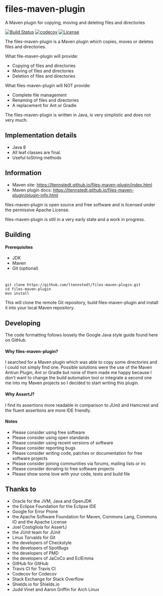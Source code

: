 # files-maven-plugin
A Maven plugin for copying, moving and deleting files and directories

[![Build Status](https://travis-ci.org/ltennstedt/files-maven-plugin.svg?branch=master)](https://travis-ci.org/ltennstedt/files-maven-plugin)
[![codecov](https://codecov.io/gh/ltennstedt/files-maven-plugin/branch/master/graph/badge.svg)](https://codecov.io/gh/ltennstedt/files-maven-plugin)
[![License](https://img.shields.io/badge/license-Apache%20License%202.0-blue.svg)](http://shields.io)

The files-maven-plugin is a Maven plugin which copies, moves or deletes files and directories.

What file-maven-plugin will provide:
* Copying of files and directories
* Moving of files and directories
* Deletion of files and directories

What files-maven-plugin will NOT provide:
* Complete file management
* Renaming of files and directories
* A replacement for Ant or Gradle

The files-maven-plugin is written in Java, is very simplistic and does not very much.

## Implementation details
* Java 8
* All leaf classes are final.
* Useful toString methods

## Information
* Maven site: https://ltennstedt.github.io/files-maven-plugin/index.html
* Maven plugin docs: https://ltennstedt.github.io/files-maven-plugin/plugin-info.html

files-maven-plugin is open source and free software and is licensed under the permissive Apache License.

files-maven-plugin is still in a very early state and a work in progress.

## Building

#### Prerequisites
* JDK
* Maven
* Git (optional)
#
    git clone https://github.com/ltennstedt/files-maven-plugin.git
    cd files-maven-plugin
    mvn install

This will clone the remote Git repository, build files-maven-plugin and install it into your local Maven repository.

## Developing
The code formatting follows loosely the Google Java style guide found here on GitHub.    

#### Why files-maven-plugin?
I searched for a Maven plugin which was able to copy some directories and I could not simply find one. Possible 
solutions were the use of the Maven Antrun Plugin, Ant or Gradle but none of them made me happy because I don't want 
to change the build automation tool or integrate a second one me into my Maven projects so I decided to start writing 
this plugin.  

#### Why AssertJ?
I find its assertions more readable in comparison to JUnit and Hamcrest and the fluent assertions are more IDE 
friendly.

#### Notes
* Please consider using free software
* Please consider using open standards
* Please consider using recent versions of software
* Please consider reporting bugs
* Please consider writing code, patches or documentation for free software projects
* Please consider joining communities via forums, mailing lists or irc
* Please consider donating to free software projects
* Please show some love with your code, tests and build file 

## Thanks to
* Oracle for the JVM, Java and OpenJDK
* the Eclipse Foundation for the Eclipse IDE
* Google for Error Prone
* the Apache Software Foundation for Maven, Commons Lang, Commons IO and the Apache License
* Joel Costigliola for AssertJ
* the JUnit team for JUnit
* Linus Torvalds for Git
* the developers of Checkstyle
* the developers of SpotBugs
* the developers of PMD
* the developers of JaCoCo and EclEmma
* GitHub for GitHub
* Travis CI for Travis CI
* Codecov for Codecov
* Stack Exchange for Stack Overflow
* Shields.io for Shields.io
* Judd Vinet and Aaron Griffin for Arch Linux
